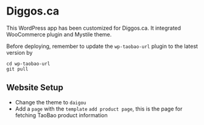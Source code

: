 # Diggos.ca

This WordPress app has been customized for Diggos.ca. It integrated WooCommerce plugin and Mystile theme. 

Before deploying, remember to update the `wp-taobao-url` plugin to the latest version by

	cd wp-taobao-url
	git pull

## Website Setup
- Change the theme to `daigou`
- Add a `page` with the `template` `add product page`, this is the page for fetching TaoBao product information
